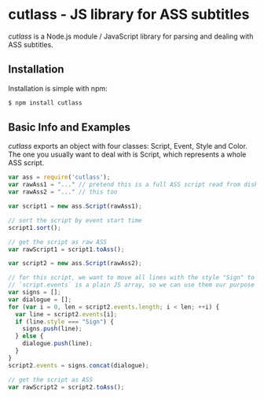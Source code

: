 # cutlass - JS library for ASS subtitles

*cutlass* is a Node.js module / JavaScript library for parsing and dealing with ASS subtitles.

## Installation

Installation is simple with npm:

```bash
$ npm install cutlass
```

## Basic Info and Examples

*cutlass* exports an object with four classes: Script, Event, Style and Color. The one you usually want to deal with is Script, which represents a whole ASS script.

```javascript
var ass = require('cutlass');
var rawAss1 = "..." // pretend this is a full ASS script read from disk
var rawAss2 = "..." // this too

var script1 = new ass.Script(rawAss1);

// sort the script by event start time
script1.sort();

// get the script as raw ASS
var rawScript1 = script1.toAss();

var script2 = new ass.Script(rawAss2);

// for this script, we want to move all lines with the style "Sign" to the top.
// `script.events` is a plain JS array, so we can use them our purpose here.
var signs = [];
var dialogue = [];
for (var i = 0, len = script2.events.length; i < len; ++i) {
  var line = script2.events[i];
  if (line.style === "Sign") {
    signs.push(line);
  } else {
    dialogue.push(line);
  }
}
script2.events = signs.concat(dialogue);

// get the script as ASS
var rawScript2 = script2.toAss();
```